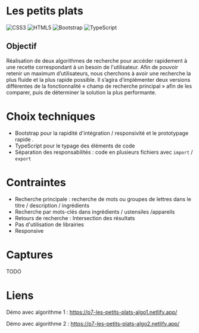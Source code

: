 # Les petits plats
![CSS3](https://img.shields.io/badge/css3-%231572B6.svg?style=for-the-badge&logo=css3&logoColor=white) ![HTML5](https://img.shields.io/badge/html5-%23E34F26.svg?style=for-the-badge&logo=html5&logoColor=white)  ![Bootstrap](https://img.shields.io/badge/bootstrap-%23563D7C.svg?style=for-the-badge&logo=bootstrap&logoColor=white) ![TypeScript](https://img.shields.io/badge/typescript-%23007ACC.svg?style=for-the-badge&logo=typescript&logoColor=white)

## Objectif

Réalisation de deux algorithmes de recherche pour accéder rapidement à une recette correspondant à un besoin de l'utilisateur.
Afin de pouvoir retenir un maximum d’utilisateurs, nous cherchons à avoir une recherche la plus fluide et la plus rapide possible. Il s’agira d’implémenter deux versions différentes de la fonctionnalité « champ de recherche principal » afin de les comparer, puis de déterminer la solution la plus performante.

# Choix techniques
- Bootstrap pour la rapidité d'intégration / responsivité et le prototypage rapide .
- TypeScript pour le typage des éléments de code
- Séparation des responsabilités : code en plusieurs fichiers avec `import` / `export`

# Contraintes
- Recherche principale : recherche de mots ou groupes de lettres dans le titre / description / ingrédients
- Recherche par mots-clés dans ingrédients / ustensiles /appareils
- Retours de recherche : Intersection des résultats
- Pas d'utilisation de librairies
- Responsive

# Captures
TODO

# Liens
Démo avec algorithme 1 : https://p7-les-petits-plats-algo1.netlify.app/

Démo avec algorithme 2 : https://p7-les-petits-plats-algo2.netlify.app/
